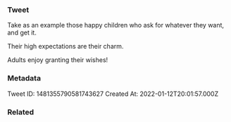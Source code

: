 ### Tweet
Take as an example those happy children who ask for whatever they want, and get it.

Their high expectations are their charm.

Adults enjoy granting their wishes!

### Metadata
Tweet ID: 1481355790581743627
Created At: 2022-01-12T20:01:57.000Z

### Related

